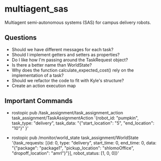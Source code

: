 # multiagent_sas
Multiagent semi-autonomous systems (SAS) for campus delivery robots.

## Questions
* Should we have different messages for each task?
* Should I implement getters and setters as properties?
* Do I like how I'm passing around the TaskRequest object?
* Is there a better name than WorldState?
* Why does the function calculate_expected_cost() rely on the implementation of a task?
* Should we refactor the code to fit with Kyle's structure?
* Create an action execution map

## Important Commands
* rostopic pub /task_assignment/task_assignment_action task_assignment/TaskAssignmentAction '{robot_id: "pumpkin", task_type: "delivery", task_data: "{\"start_location\": \"5\", \"end_location\": \"10\"}" }'

* rostopic pub /monitor/world_state task_assignment/WorldState '{task_requests: [{id: 0, type: "delivery", start_time: 0, end_time: 0, data: "{\"package\": \"package1\", \"pickup_location\": \"shlomoOffice\", \"dropoff_location\": \"amrl\"}"}], robot_status: [1, 0, 0]}'